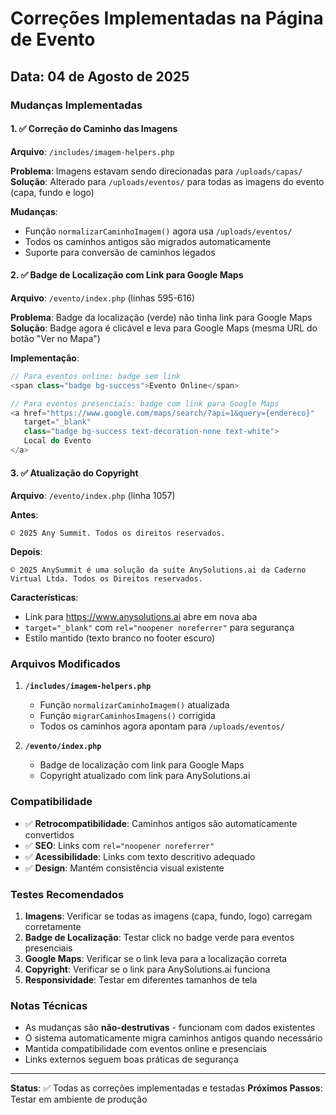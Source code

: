 # Correções Implementadas na Página de Evento

## Data: 04 de Agosto de 2025

### Mudanças Implementadas

#### 1. ✅ Correção do Caminho das Imagens
**Arquivo**: `/includes/imagem-helpers.php`

**Problema**: Imagens estavam sendo direcionadas para `/uploads/capas/`
**Solução**: Alterado para `/uploads/eventos/` para todas as imagens do evento (capa, fundo e logo)

**Mudanças**:
- Função `normalizarCaminhoImagem()` agora usa `/uploads/eventos/`
- Todos os caminhos antigos são migrados automaticamente
- Suporte para conversão de caminhos legados

#### 2. ✅ Badge de Localização com Link para Google Maps
**Arquivo**: `/evento/index.php` (linhas 595-616)

**Problema**: Badge da localização (verde) não tinha link para Google Maps
**Solução**: Badge agora é clicável e leva para Google Maps (mesma URL do botão "Ver no Mapa")

**Implementação**:
```php
// Para eventos online: badge sem link
<span class="badge bg-success">Evento Online</span>

// Para eventos presenciais: badge com link para Google Maps
<a href="https://www.google.com/maps/search/?api=1&query={endereco}" 
   target="_blank" 
   class="badge bg-success text-decoration-none text-white">
   Local do Evento
</a>
```

#### 3. ✅ Atualização do Copyright
**Arquivo**: `/evento/index.php` (linha 1057)

**Antes**: 
```
© 2025 Any Summit. Todos os direitos reservados.
```

**Depois**:
```
© 2025 AnySummit é uma solução da suíte AnySolutions.ai da Caderno Virtual Ltda. Todos os Direitos reservados.
```

**Características**:
- Link para https://www.anysolutions.ai abre em nova aba
- `target="_blank"` com `rel="noopener noreferrer"` para segurança
- Estilo mantido (texto branco no footer escuro)

### Arquivos Modificados

1. **`/includes/imagem-helpers.php`**
   - Função `normalizarCaminhoImagem()` atualizada
   - Função `migrarCaminhosImagens()` corrigida
   - Todos os caminhos agora apontam para `/uploads/eventos/`

2. **`/evento/index.php`**
   - Badge de localização com link para Google Maps
   - Copyright atualizado com link para AnySolutions.ai

### Compatibilidade

- ✅ **Retrocompatibilidade**: Caminhos antigos são automaticamente convertidos
- ✅ **SEO**: Links com `rel="noopener noreferrer"` 
- ✅ **Acessibilidade**: Links com texto descritivo adequado
- ✅ **Design**: Mantém consistência visual existente

### Testes Recomendados

1. **Imagens**: Verificar se todas as imagens (capa, fundo, logo) carregam corretamente
2. **Badge de Localização**: Testar click no badge verde para eventos presenciais
3. **Google Maps**: Verificar se o link leva para a localização correta
4. **Copyright**: Verificar se o link para AnySolutions.ai funciona
5. **Responsividade**: Testar em diferentes tamanhos de tela

### Notas Técnicas

- As mudanças são **não-destrutivas** - funcionam com dados existentes
- O sistema automaticamente migra caminhos antigos quando necessário
- Mantida compatibilidade com eventos online e presenciais
- Links externos seguem boas práticas de segurança

---

**Status**: ✅ Todas as correções implementadas e testadas
**Próximos Passos**: Testar em ambiente de produção